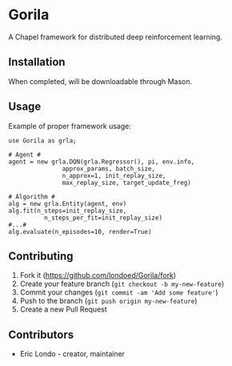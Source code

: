 # Gorila
A Chapel framework for distributed deep reinforcement learning.

## Installation

When completed, will be downloadable through Mason.

## Usage

Example of proper framework usage:

```chapel
use Gorila as grla;

# Agent #
agent = new grla.DQN(grla.Regressor(), pi, env.info,
               approx_params, batch_size,
               n_approx=1, init_replay_size,
               max_replay_size, target_update_freg)

# Algorithm #
alg = new grla.Entity(agent, env)
alg.fit(n_steps=init_replay_size,
          n_steps_per_fit=init_replay_size)
#...#
alg.evaluate(n_episodes=10, render=True)
```

## Contributing

1. Fork it (<https://github.com/londoed/Gorila/fork>)
2. Create your feature branch (`git checkout -b my-new-feature`)
3. Commit your changes (`git commit -am 'Add some feature'`)
4. Push to the branch (`git push origin my-new-feature`)
5. Create a new Pull Request

## Contributors

- Eric Londo - creator, maintainer
